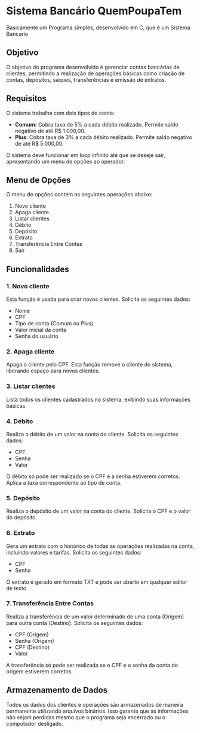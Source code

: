 <body>
    <h1>Sistema Bancário QuemPoupaTem</h1>
    <p>Basicamente um Programa simples, desenvolvido em C, que é um Sistema Bancario </p>
<body>
    <h2>Objetivo</h2>
    <p>O objetivo do programa desenvolvido é gerenciar contas bancárias de clientes, permitindo a realização de operações básicas como criação de contas, depósitos, saques, transferências e emissão de extratos.</p>
<body>
    <h2>Requisitos</h2>
    <p>O sistema trabalha com dois tipos de conta:</p>
    <ul>
        <li><strong>Comum:</strong> Cobra taxa de 5% a cada débito realizado. Permite saldo negativo de até R$ 1.000,00.</li>
        <li><strong>Plus:</strong> Cobra taxa de 3% a cada débito realizado. Permite saldo negativo de até R$ 5.000,00.</li>
    </ul>
    <p>O sistema deve funcionar em loop infinito até que se deseje sair, apresentando um menu de opções ao operador.</p>
<body>
    <h2>Menu de Opções</h2>
    <p>O menu de opções contém as seguintes operações abaixo:</p>
 <ol>
        <li>Novo cliente</li>
        <li>Apaga cliente</li>
        <li>Listar clientes</li>
        <li>Débito</li>
        <li>Depósito</li>
        <li>Extrato</li>
        <li>Transferência Entre Contas</li>
        <li>Sair</li>
    </ol>
<body>
    <h2>Funcionalidades</h2>
    <h3>1. Novo cliente</h3>
    <p>Esta função é usada para criar novos clientes. Solicita os seguintes dados:</p>
    <ul>
        <li>Nome</li>
        <li>CPF</li>
        <li>Tipo de conta (Comum ou Plus)</li>
        <li>Valor inicial da conta</li>
        <li>Senha do usuário</li>
    </ul>
<body>
    <h3>2. Apaga cliente</h3>
    <p>Apaga o cliente pelo CPF. Esta função remove o cliente do sistema, liberando espaço para novos clientes.</p>
<body>
    <h3>3. Listar clientes</h3>
    <p>Lista todos os clientes cadastrados no sistema, exibindo suas informações básicas.</p>
<body>
    <h3>4. Débito</h3>
    <p>Realiza o débito de um valor na conta do cliente. Solicita os seguintes dados:</p>
    <ul>
        <li>CPF</li>
        <li>Senha</li>
        <li>Valor</li>
    </ul>
    <p>O débito só pode ser realizado se o CPF e a senha estiverem corretos. Aplica a taxa correspondente ao tipo de conta.</p>
<body>
    <h3>5. Depósito</h3>
    <p>Realiza o depósito de um valor na conta do cliente. Solicita o CPF e o valor do depósito.</p>
<body>
    <h3>6. Extrato</h3>
    <p>Gera um extrato com o histórico de todas as operações realizadas na conta, incluindo valores e tarifas. Solicita os seguintes dados:</p>
    <ul>
        <li>CPF</li>
        <li>Senha</li>
    </ul>
    <p>O extrato é gerado em formato TXT e pode ser aberto em qualquer editor de texto.</p>
<body>
    <h3>7. Transferência Entre Contas</h3>
    <p>Realiza a transferência de um valor determinado de uma conta (Origem) para outra conta (Destino). Solicita os seguintes dados:</p>
    <ul>
        <li>CPF (Origem)</li>
        <li>Senha (Origem)</li>
        <li>CPF (Destino)</li>
        <li>Valor</li>
    </ul>
    <p>A transferência só pode ser realizada se o CPF e a senha da conta de origem estiverem corretos.</p>
<body>
    <h2>Armazenamento de Dados</h2>
    <p>Todos os dados dos clientes e operações são armazenados de maneira permanente utilizando arquivos binários. Isso garante que as informações não sejam perdidas mesmo que o programa seja encerrado ou o computador desligado.</p>
